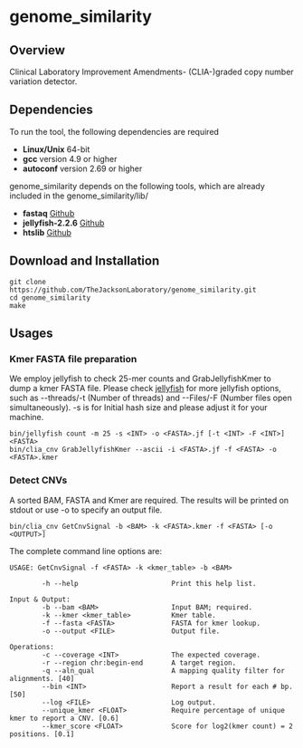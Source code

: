 # genome_similarity

## Overview
Clinical Laboratory Improvement Amendments- (CLIA-)graded copy number variation detector.

## Dependencies
To run the tool, the following dependencies are required
  * **Linux/Unix**    64-bit
  * **gcc**    version 4.9 or higher
  * **autoconf**    version 2.69 or higher

genome_similarity depends on the following tools, which are already included in the genome_similarity/lib/
  * **fastaq**    [Github](https://github.com/wanpinglee/fastaq/tree/990d69bffe24a2ea2adf823052bddcf25ea71017)
  * **jellyfish-2.2.6**    [Github](https://github.com/gmarcais/Jellyfish/releases/tag/v2.2.6)
  * **htslib**    [Github](https://github.com/samtools/htslib/tree/b8941e42e1962a026ff1f742df1a66c7edddf89c)

## Download and Installation
```Shell
git clone https://github.com/TheJacksonLaboratory/genome_similarity.git
cd genome_similarity
make
```

## Usages
### Kmer FASTA file preparation
We employ jellyfish to check 25-mer counts and GrabJellyfishKmer to dump a kmer FASTA file.
Please check [jellyfish](https://github.com/gmarcais/Jellyfish/releases/tag/v2.2.6) for more jellyfish options, such as --threads/-t (Number of threads) and --Files/-F (Number files open simultaneously). -s is for Initial hash size and please adjust it for your machine.
```
bin/jellyfish count -m 25 -s <INT> -o <FASTA>.jf [-t <INT> -F <INT>] <FASTA>
bin/clia_cnv GrabJellyfishKmer --ascii -i <FASTA>.jf -f <FASTA> -o <FASTA>.kmer
```

### Detect CNVs
A sorted BAM, FASTA and Kmer are required. The results will be printed on stdout or use -o to specify an output file.
```
bin/clia_cnv GetCnvSignal -b <BAM> -k <FASTA>.kmer -f <FASTA> [-o <OUTPUT>]
```
The complete command line options are:
```
USAGE: GetCnvSignal -f <FASTA> -k <kmer_table> -b <BAM>

        -h --help                       Print this help list.

Input & Output:
        -b --bam <BAM>                  Input BAM; required.
        -k --kmer <kmer_table>          Kmer table.
        -f --fasta <FASTA>              FASTA for kmer lookup.
        -o --output <FILE>              Output file.

Operations:
        -c --coverage <INT>             The expected coverage.
        -r --region chr:begin-end       A target region.
        -q --aln_qual                   A mapping quality filter for alignments. [40]
        --bin <INT>                     Report a result for each # bp. [50]
        --log <FILE>                    Log output.
        --unique_kmer <FLOAT>           Require percentage of unique kmer to report a CNV. [0.6]
        --kmer_score <FLOAT>            Score for log2(kmer count) = 2 positions. [0.1]
```


